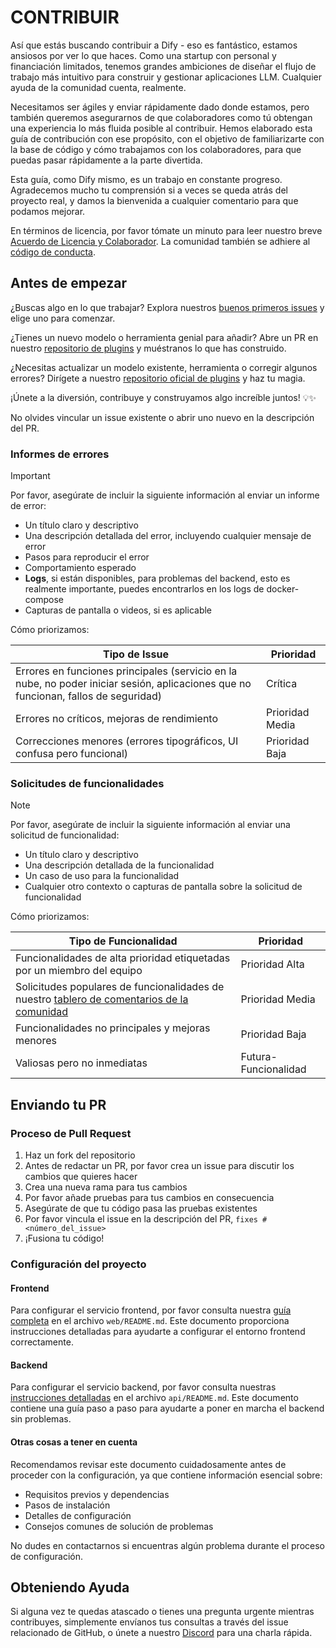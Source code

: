 # CONTRIBUIR

Así que estás buscando contribuir a Dify - eso es fantástico, estamos ansiosos por ver lo que haces. Como una startup con personal y financiación limitados, tenemos grandes ambiciones de diseñar el flujo de trabajo más intuitivo para construir y gestionar aplicaciones LLM. Cualquier ayuda de la comunidad cuenta, realmente.

Necesitamos ser ágiles y enviar rápidamente dado donde estamos, pero también queremos asegurarnos de que colaboradores como tú obtengan una experiencia lo más fluida posible al contribuir. Hemos elaborado esta guía de contribución con ese propósito, con el objetivo de familiarizarte con la base de código y cómo trabajamos con los colaboradores, para que puedas pasar rápidamente a la parte divertida.

Esta guía, como Dify mismo, es un trabajo en constante progreso. Agradecemos mucho tu comprensión si a veces se queda atrás del proyecto real, y damos la bienvenida a cualquier comentario para que podamos mejorar.

En términos de licencia, por favor tómate un minuto para leer nuestro breve [Acuerdo de Licencia y Colaborador](./LICENSE). La comunidad también se adhiere al [código de conducta](https://github.com/langgenius/.github/blob/main/CODE_OF_CONDUCT.md).

## Antes de empezar

¿Buscas algo en lo que trabajar? Explora nuestros [buenos primeros issues](https://github.com/langgenius/dify/issues?q=is%3Aissue%20state%3Aopen%20label%3A%22good%20first%20issue%22) y elige uno para comenzar.

¿Tienes un nuevo modelo o herramienta genial para añadir? Abre un PR en nuestro [repositorio de plugins](https://github.com/langgenius/dify-plugins) y muéstranos lo que has construido.

¿Necesitas actualizar un modelo existente, herramienta o corregir algunos errores? Dirígete a nuestro [repositorio oficial de plugins](https://github.com/langgenius/dify-official-plugins) y haz tu magia.

¡Únete a la diversión, contribuye y construyamos algo increíble juntos! 💡✨

No olvides vincular un issue existente o abrir uno nuevo en la descripción del PR.

### Informes de errores

> [!IMPORTANT]
> Por favor, asegúrate de incluir la siguiente información al enviar un informe de error:

- Un título claro y descriptivo
- Una descripción detallada del error, incluyendo cualquier mensaje de error
- Pasos para reproducir el error
- Comportamiento esperado
- **Logs**, si están disponibles, para problemas del backend, esto es realmente importante, puedes encontrarlos en los logs de docker-compose
- Capturas de pantalla o videos, si es aplicable

Cómo priorizamos:

| Tipo de Issue | Prioridad |
| ------------------------------------------------------------ | --------------- |
| Errores en funciones principales (servicio en la nube, no poder iniciar sesión, aplicaciones que no funcionan, fallos de seguridad) | Crítica |
| Errores no críticos, mejoras de rendimiento | Prioridad Media |
| Correcciones menores (errores tipográficos, UI confusa pero funcional) | Prioridad Baja |

### Solicitudes de funcionalidades

> [!NOTE]
> Por favor, asegúrate de incluir la siguiente información al enviar una solicitud de funcionalidad:

- Un título claro y descriptivo
- Una descripción detallada de la funcionalidad
- Un caso de uso para la funcionalidad
- Cualquier otro contexto o capturas de pantalla sobre la solicitud de funcionalidad

Cómo priorizamos:

| Tipo de Funcionalidad | Prioridad |
| ------------------------------------------------------------ | --------------- |
| Funcionalidades de alta prioridad etiquetadas por un miembro del equipo | Prioridad Alta |
| Solicitudes populares de funcionalidades de nuestro [tablero de comentarios de la comunidad](https://github.com/langgenius/dify/discussions/categories/feedbacks) | Prioridad Media |
| Funcionalidades no principales y mejoras menores | Prioridad Baja |
| Valiosas pero no inmediatas | Futura-Funcionalidad |

## Enviando tu PR

### Proceso de Pull Request

1. Haz un fork del repositorio
1. Antes de redactar un PR, por favor crea un issue para discutir los cambios que quieres hacer
1. Crea una nueva rama para tus cambios
1. Por favor añade pruebas para tus cambios en consecuencia
1. Asegúrate de que tu código pasa las pruebas existentes
1. Por favor vincula el issue en la descripción del PR, `fixes #<número_del_issue>`
1. ¡Fusiona tu código!

### Configuración del proyecto

#### Frontend

Para configurar el servicio frontend, por favor consulta nuestra [guía completa](https://github.com/langgenius/dify/blob/main/web/README.md) en el archivo `web/README.md`. Este documento proporciona instrucciones detalladas para ayudarte a configurar el entorno frontend correctamente.

#### Backend

Para configurar el servicio backend, por favor consulta nuestras [instrucciones detalladas](https://github.com/langgenius/dify/blob/main/api/README.md) en el archivo `api/README.md`. Este documento contiene una guía paso a paso para ayudarte a poner en marcha el backend sin problemas.

#### Otras cosas a tener en cuenta

Recomendamos revisar este documento cuidadosamente antes de proceder con la configuración, ya que contiene información esencial sobre:

- Requisitos previos y dependencias
- Pasos de instalación
- Detalles de configuración
- Consejos comunes de solución de problemas

No dudes en contactarnos si encuentras algún problema durante el proceso de configuración.

## Obteniendo Ayuda

Si alguna vez te quedas atascado o tienes una pregunta urgente mientras contribuyes, simplemente envíanos tus consultas a través del issue relacionado de GitHub, o únete a nuestro [Discord](https://discord.gg/8Tpq4AcN9c) para una charla rápida.
